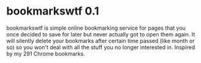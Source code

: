 # bookmarkswtf 0.1

bookmarkswtf is simple online bookmarking service for pages that you once decided to save for later but never actually got to open them again. It will silently delete your bookmarks after certain time passed (like month or so) so you won't deal with all the stuff you no longer interested in. Inspired by my 291 Chrome bookmarks.
